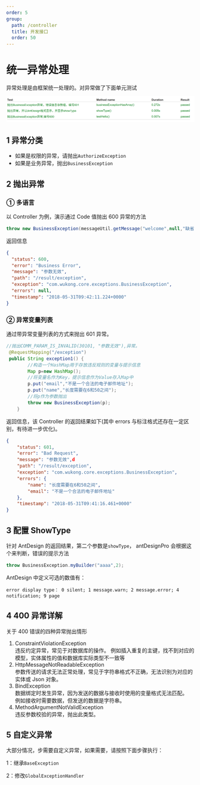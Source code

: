```yaml
---
order: 5
group:
  path: /controller
  title: 开发接口
  order: 50
---
```


# 统一异常处理

异常处理是由框架统一处理的。对异常做了下面单元测试

![](./imgs/core-junit-exception.png)

## 1 异常分类

- 如果是权限的异常，请抛出`AuthorizeException`
- 如果是业务异常，抛出`BusinessException`

## 2 抛出异常

### ① 多语言

以 Controller 为例，演示通过 Code 值抛出 600 异常的方法

```java
throw new BusinessException(messageUtil.getMessage("welcome",null,"缺省字符串"));
```

返回信息

```json
{
  "status": 600,
  "error": "Business Error",
  "message": "参数无效",
  "path": "/result/exception",
  "exception": "com.wukong.core.exceptions.BusinessException",
  "errors": null,
  "timestamp": "2018-05-31T09:42:11.224+0000"
}
```

### ② 异常变量列表

通过带异常变量列表的方式来抛出 601 异常。

```java
//抛出COMM_PARAM_IS_INVALID(30101, "参数无效"),异常。
 @RequestMapping("/exception")
 public String exception1() {
        //构造一个HashMap用于存放违反规则的变量与提示信息
        Map p=new HashMap();
        //将变量名作为Key，提示信息作为Value存入Map中
        p.put("email","不是一个合法的电子邮件地址");
        p.put("name","长度需要在6和50之间");
        //将p作为参数抛出
        throw new BusinessException(p);
    }

```

返回信息，该 Controller 的返回结果如下(其中 errors 与标注格式还存在一定区别，有待进一步优化)。

```json
{
    "status": 601,
    "error": "Bad Request",
    "message": "参数无效",d
    "path": "/result/exception",
    "exception": "com.wukong.core.exceptions.BusinessException",
    "errors": {
        "name": "长度需要在6和50之间",
        "email": "不是一个合法的电子邮件地址"
    },
    "timestamp": "2018-05-31T09:41:16.461+0000"
}

```

## 3 配置 ShowType

针对 AntDesign 的返回结果，第二个参数是`showType`， antDesignPro 会根据这个来判断，错误的提示方法

```java
throw BusinessException.myBuilder("aaaa",2);
```

AntDesign 中定义可选的数值有：

```
error display type： 0 silent; 1 message.warn; 2 message.error; 4 notification; 9 page
```

## 4 400 异常详解

关于 400 错误的四种异常抛出情形

1. ConstraintViolationException  
   违反约定异常，常见于对数据库的操作。
   例如插入重复的主键，找不到对应的模型，实体属性的值和数据库实际类型不一致等
2. HttpMessageNotReadableException  
   参数传送的请求无法正常处理，常见于字符串格式不正确，无法识别为对应的实体或 Json 对象。
3. BindException  
   数据绑定时发生异常，因为发送的数据与接收时使用的变量格式无法匹配。  
   例如接收时需要数据，但发送的数据是字符串。
4. MethodArgumentNotValidException  
   违反参数校验的异常，抛出此类型。

## 5 自定义异常

大部分情况，步需要自定义异常，如果需要，请按照下面步骤执行：

1：继承`BaseException`

2：修改`GlobalExceptionHandler`
